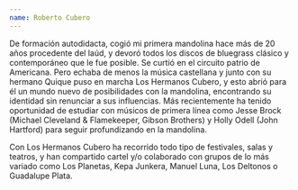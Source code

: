```yaml
---
name: Roberto Cubero
---
```


De formación autodidacta, cogió mi primera mandolina hace más de 20 años procedente del laúd, y devoró todos los discos de bluegrass clásico y contemporáneo que le fue posible. Se curtió en el circuito patrio de Americana. Pero echaba de menos la música castellana y junto con su hermano Quique puso en marcha Los Hermanos Cubero, y esto abrió para él un mundo nuevo de posibilidades con la mandolina, encontrando su identidad sin renunciar a sus influencias. Más recientemente ha tenido oportunidad de estudiar con músicos de primera línea como Jesse Brock (Michael Cleveland & Flamekeeper, Gibson Brothers) y Holly Odell (John Hartford) para seguir profundizando en la mandolina.

Con Los Hermanos Cubero ha recorrido todo tipo de festivales, salas y teatros, y han compartido cartel y/o colaborado con grupos de lo más variado como Los Planetas, Kepa Junkera, Manuel Luna, Los Deltonos o Guadalupe Plata.
